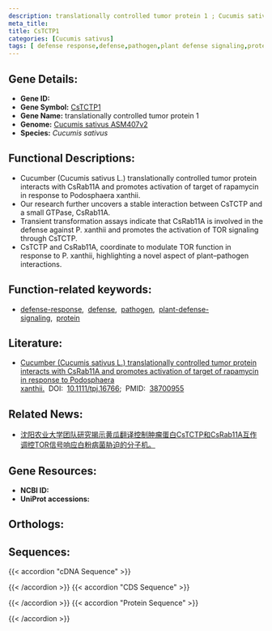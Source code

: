 ```yaml
---
description: translationally controlled tumor protein 1 ; Cucumis sativus
meta_title:
title: CsTCTP1
categories: [Cucumis sativus]
tags: [ defense response,defense,pathogen,plant defense signaling,protein ]
---
```


## Gene Details:
- **Gene ID:** []()
- **Gene Symbol:** <u>CsTCTP1</u>
- **Gene Name:** translationally controlled tumor protein 1
- **Genome:** [Cucumis sativus ASM407v2](https://ensembl.gramene.org/Cucumis_sativus/Info/Index)
- **Species:** *Cucumis sativus*

## Functional Descriptions:
   - Cucumber (Cucumis sativus L.) translationally controlled tumor protein interacts with CsRab11A and promotes activation of target of rapamycin in response to Podosphaera xanthii.
   - Our research further uncovers a stable interaction between CsTCTP and a small GTPase, CsRab11A.
   - Transient transformation assays indicate that CsRab11A is involved in the defense against P. xanthii and promotes the activation of TOR signaling through CsTCTP.
   - CsTCTP and CsRab11A, coordinate to modulate TOR function in response to P. xanthii, highlighting a novel aspect of plant–pathogen interactions.

## Function-related keywords:
   - [defense-response](/tags/defense-response/),&nbsp;&nbsp;[defense](/tags/defense/),&nbsp;&nbsp;[pathogen](/tags/pathogen/),&nbsp;&nbsp;[plant-defense-signaling](/tags/plant-defense-signaling/),&nbsp;&nbsp;[protein](/tags/protein/)

## Literature:
   - [Cucumber (Cucumis sativus L.) translationally controlled tumor protein interacts with CsRab11A and promotes activation of target of rapamycin in response to Podosphaera xanthii.](https://www.doi.org/10.1111/tpj.16766)&nbsp;&nbsp;DOI:&nbsp;&nbsp;[10.1111/tpj.16766](https://www.doi.org/10.1111/tpj.16766);&nbsp;&nbsp;PMID:&nbsp;&nbsp;[38700955](https://pubmed.ncbi.nlm.nih.gov/38700955/)

## Related News:
   - [沈阳农业大学团队研究揭示黄瓜翻译控制肿瘤蛋白CsTCTP和CsRab11A互作调控TOR信号响应白粉病菌胁迫的分子机。](https://mp.weixin.qq.com/s?__biz=MzIyOTY2NDYyNQ==&mid=2247599194&idx=3&sn=e1fde871c6896cfa885e46af1ea745f2&chksm=e9a4a3de9be154a27be0ebfd1db1b26d899fd55d9b0604cb345a1677cf3c43da4f43a4a137c1&scene=27#wechat_redirect)

## Gene Resources:
- **NCBI ID:**  [](https://www.ncbi.nlm.nih.gov/search/all/?term=)
- **UniProt accessions:**  [](https://www.uniprot.org/uniprotkb//entry)

## Orthologs:

## Sequences:
{{< accordion "cDNA Sequence" >}}

{{< /accordion >}}
{{< accordion "CDS Sequence" >}}

{{< /accordion >}}
{{< accordion "Protein Sequence" >}}

{{< /accordion >}}
